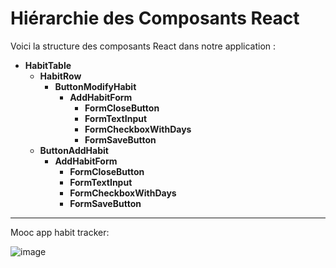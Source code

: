 # Hiérarchie des Composants React

Voici la structure des composants React dans notre application :

- **HabitTable**
  - **HabitRow**
    - **ButtonModifyHabit**
      - **AddHabitForm**
        - **FormCloseButton**
        - **FormTextInput**
        - **FormCheckboxWithDays**
        - **FormSaveButton**
  - **ButtonAddHabit**
    - **AddHabitForm**
      - **FormCloseButton**
      - **FormTextInput**
      - **FormCheckboxWithDays**
      - **FormSaveButton**

---
Mooc app habit tracker:

![image](https://github.com/user-attachments/assets/c9900fcb-106f-45b1-8d7f-2838a559371a)
